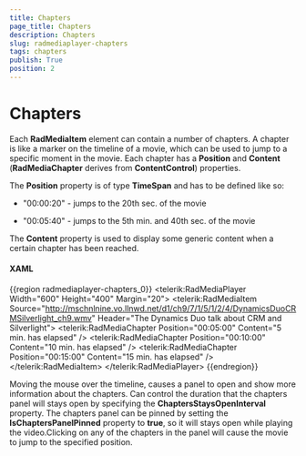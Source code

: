 ```yaml
---
title: Chapters
page_title: Chapters
description: Chapters
slug: radmediaplayer-chapters
tags: chapters
publish: True
position: 2
---
```


# Chapters

Each __RadMediaItem__ element can contain a number of chapters. A chapter is like a marker on the timeline of a movie, which can be used to jump to a specific moment in the movie. Each chapter has a __Position__ and __Content__ (__RadMediaChapter__ derives from __ContentControl__) properties. 

The __Position__ property is of type __TimeSpan__ and has to be defined like so:

* "00:00:20" - jumps to the 20th sec. of the movie

* "00:05:40" - jumps to the 5th min. and 40th sec. of the movie

The __Content__ property is used to display some generic content when a certain chapter has been reached.				

#### __XAML__

{{region radmediaplayer-chapters_0}}
	<telerik:RadMediaPlayer Width="600" Height="400" Margin="20">
	    <telerik:RadMediaItem 
	        	Source="http://mschnlnine.vo.llnwd.net/d1/ch9/7/1/5/1/2/4/DynamicsDuoCRMSilverlight_ch9.wmv"
	        	Header="The Dynamics Duo talk about CRM and Silverlight">
	        <telerik:RadMediaChapter Position="00:05:00" Content="5 min. has elapsed" />
	        <telerik:RadMediaChapter Position="00:10:00" Content="10 min. has elapsed" />
	        <telerik:RadMediaChapter Position="00:15:00" Content="15 min. has elapsed" />
	    </telerik:RadMediaItem>
	</telerik:RadMediaPlayer>
{{endregion}}

Moving the mouse over the timeline, causes a panel to open and show more information about the chapters. Can control the  duration that the chapters panel will stays open by specifying the __ChaptersStaysOpenInterval__ property.  The chapters panel can be pinned by setting the __IsChaptersPanelPinned__ property to __true__, so it will stays open while playing the video.Clicking on any of the chapters in the panel will cause the movie to jump to the specified position.
